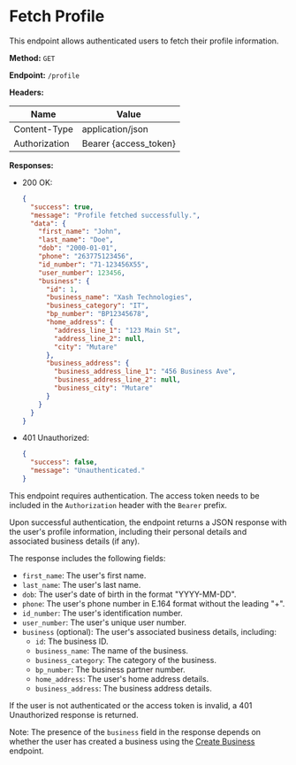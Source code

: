 # Fetch Profile

This endpoint allows authenticated users to fetch their profile information.

**Method:** `GET`

**Endpoint:** `/profile`

**Headers:**

| Name          | Value                |
|---------------|----------------------|
| Content-Type  | application/json     |
| Authorization | Bearer {access_token} |

**Responses:**

- 200 OK:
  ```json
  {
    "success": true,
    "message": "Profile fetched successfully.",
    "data": {
      "first_name": "John",
      "last_name": "Doe",
      "dob": "2000-01-01",
      "phone": "263775123456",
      "id_number": "71-123456X55",
      "user_number": 123456,
      "business": {
        "id": 1,
        "business_name": "Xash Technologies",
        "business_category": "IT",
        "bp_number": "BP12345678",
        "home_address": {
          "address_line_1": "123 Main St",
          "address_line_2": null,
          "city": "Mutare"
        },
        "business_address": {
          "business_address_line_1": "456 Business Ave",
          "business_address_line_2": null,
          "business_city": "Mutare"
        }
      }
    }
  }
  ```

- 401 Unauthorized:
  ```json
  {
    "success": false,
    "message": "Unauthenticated."
  }
  ```

This endpoint requires authentication. The access token needs to be included in the `Authorization` header with the `Bearer` prefix.

Upon successful authentication, the endpoint returns a JSON response with the user's profile information, including their personal details and associated business details (if any).

The response includes the following fields:

- `first_name`: The user's first name.
- `last_name`: The user's last name.
- `dob`: The user's date of birth in the format "YYYY-MM-DD".
- `phone`: The user's phone number in E.164 format without the leading "+".
- `id_number`: The user's identification number.
- `user_number`: The user's unique user number.
- `business` (optional): The user's associated business details, including:
  - `id`: The business ID.
  - `business_name`: The name of the business.
  - `business_category`: The category of the business.
  - `bp_number`: The business partner number.
  - `home_address`: The user's home address details.
  - `business_address`: The business address details.

If the user is not authenticated or the access token is invalid, a 401 Unauthorized response is returned.

Note: The presence of the `business` field in the response depends on whether the user has created a business using the [Create Business](./create-business.md) endpoint.